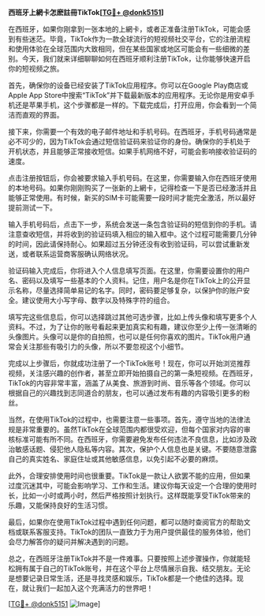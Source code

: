 **西班牙上網卡怎麽註冊TikTok[[TG💪+ @donk5151](https://t.me/s/donk5151)]**

在西班牙，如果你刚拿到一张本地的上網卡，或者正准备注册TikTok，可能会感到有些迷茫。毕竟，TikTok作为一款全球流行的短视频社交平台，它的注册流程和使用体验在全球范围内大致相同，但在某些国家或地区可能会有一些细微的差别。今天，我们就来详细聊聊如何在西班牙顺利注册TikTok，让你能够快速开启你的短视频之旅。

首先，确保你的设备已经安装了TikTok应用程序。你可以在Google Play商店或Apple App Store中搜索“TikTok”并下载最新版本的应用程序。无论你是用安卓手机还是苹果手机，这个步骤都是一样的。下载完成后，打开应用，你会看到一个简洁而直观的界面。

接下来，你需要一个有效的电子邮件地址和手机号码。在西班牙，手机号码通常是必不可少的，因为TikTok会通过短信验证码来验证你的身份。确保你的手机处于开机状态，并且能够正常接收短信。如果手机网络不好，可能会影响接收验证码的速度。

点击注册按钮后，你会被要求输入手机号码。在这里，你需要输入你在西班牙使用的本地号码。如果你刚刚购买了一张新的上網卡，记得检查一下是否已经激活并且能够正常使用。有时候，新买的SIM卡可能需要一段时间才能完全激活，所以最好提前测试一下。

输入手机号码后，点击下一步，系统会发送一条包含验证码的短信到你的手机。请注意查收短信，并将收到的验证码填入相应的输入框中。这个过程可能需要几分钟的时间，因此请保持耐心。如果超过五分钟还没有收到验证码，可以尝试重新发送，或者联系运营商客服确认网络状况。

验证码输入完成后，你将进入个人信息填写页面。在这里，你需要设置你的用户名、密码以及填写一些基本的个人资料。记住，用户名是你在TikTok上的公开显示名称，尽量选择简单易记的名字。同时，密码要足够复杂，以保护你的账户安全。建议使用大小写字母、数字以及特殊字符的组合。

填写完这些信息后，你可以选择跳过其他可选步骤，比如上传头像和填写更多个人资料。不过，为了让你的账号看起来更加真实和有趣，建议你至少上传一张清晰的头像图片。头像可以是你的自拍照，也可以是任何你喜欢的图片。TikTok用户通常会关注那些有吸引力的头像，所以不要忽视这个小细节。

完成以上步骤后，你就成功注册了一个TikTok账号！现在，你可以开始浏览推荐视频，关注感兴趣的创作者，甚至立即开始拍摄自己的第一条短视频。在西班牙，TikTok的内容非常丰富，涵盖了从美食、旅游到时尚、音乐等各个领域。你可以根据自己的兴趣找到志同道合的朋友，也可以通过发布有趣的内容吸引更多的粉丝。

当然，在使用TikTok的过程中，也需要注意一些事项。首先，遵守当地的法律法规是非常重要的。虽然TikTok在全球范围内都很受欢迎，但每个国家对内容的审核标准可能有所不同。在西班牙，你需要避免发布任何违法不良信息，比如涉及政治敏感话题、侵犯他人隐私等内容。其次，保护个人信息也是关键。不要随意泄露自己的真实姓名、家庭住址或其他敏感信息，以免引起不必要的麻烦。

此外，合理安排使用时间也很重要。TikTok是一款让人欲罢不能的应用，但如果过度沉迷其中，可能会影响学习、工作和生活。建议你每天设定一个合理的使用时长，比如一小时或两小时，然后严格按照计划执行。这样既能享受TikTok带来的乐趣，又能保持良好的生活习惯。

最后，如果你在使用TikTok过程中遇到任何问题，都可以随时查阅官方的帮助文档或联系客服支持。TikTok的团队一直致力于为用户提供最佳的服务体验，他们会尽力解答你的疑问并解决遇到的问题。

总之，在西班牙注册TikTok并不是一件难事。只要按照上述步骤操作，你就能轻松拥有属于自己的TikTok账号，并在这个平台上尽情展示自我、结交朋友。无论是想要记录日常生活，还是寻找灵感和娱乐，TikTok都是一个绝佳的选择。现在，就让我们一起加入这个充满活力的世界吧！

[[TG💪+ @donk5151](https://t.me/s/donk5151) ![Image](https://i.postimg.cc/rwNCRYN7/Snipaste-2025-04-30-17-27-05.png)]